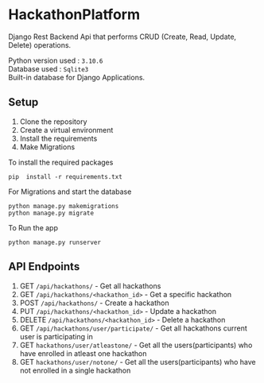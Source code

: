# HackathonPlatform

Django Rest Backend Api that performs CRUD (Create, Read, Update, Delete) operations.

Python version used : `3.10.6` <br>
Database used : `Sqlite3`   <br>
Built-in database for Django Applications.


## Setup
1. Clone the repository
2. Create a virtual environment
3. Install the requirements
4. Make Migrations

To install the required packages
```
pip  install -r requirements.txt
```

For Migrations and start the database
```
python manage.py makemigrations
python manage.py migrate
```

To Run the app
```
python manage.py runserver
```
## API Endpoints
1. GET `/api/hackathons/` - Get all hackathons
2. GET `/api/hackathons/<hackathon_id>` - Get a specific hackathon
3. POST `/api/hackathons/` - Create a hackathon
4. PUT `/api/hackathons/<hackathon_id>` - Update a hackathon
5. DELETE `/api/hackathons/<hackathon_id>` - Delete a hackathon
10. GET `/api/hackathons/user/participate/` - Get all hackathons current user is participating in
14. GET `hackathons/user/atleastone/` -  Get all the users(participants) who have enrolled in atleast one hackathon
15. GET `hackathons/user/notone/` -  Get all the users(participants) who have not enrolled in a single hackathon
